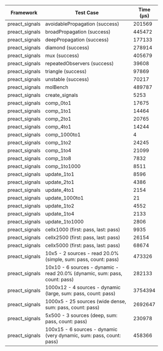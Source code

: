 | Framework | Test Case | Time (μs) |
| --- | --- | --- |
| preact_signals | avoidablePropagation (success) | 201569 |
| preact_signals | broadPropagation (success) | 445472 |
| preact_signals | deepPropagation (success) | 177133 |
| preact_signals | diamond (success) | 278914 |
| preact_signals | mux (success) | 405679 |
| preact_signals | repeatedObservers (success) | 39608 |
| preact_signals | triangle (success) | 97869 |
| preact_signals | unstable (success) | 70217 |
| preact_signals | molBench | 489787 |
| preact_signals | create_signals | 5253 |
| preact_signals | comp_0to1 | 17675 |
| preact_signals | comp_1to1 | 14464 |
| preact_signals | comp_2to1 | 20765 |
| preact_signals | comp_4to1 | 14244 |
| preact_signals | comp_1000to1 | 4 |
| preact_signals | comp_1to2 | 24245 |
| preact_signals | comp_1to4 | 21099 |
| preact_signals | comp_1to8 | 7832 |
| preact_signals | comp_1to1000 | 8511 |
| preact_signals | update_1to1 | 8596 |
| preact_signals | update_2to1 | 4386 |
| preact_signals | update_4to1 | 2154 |
| preact_signals | update_1000to1 | 21 |
| preact_signals | update_1to2 | 4552 |
| preact_signals | update_1to4 | 2133 |
| preact_signals | update_1to1000 | 2806 |
| preact_signals | cellx1000 (first: pass, last: pass) | 9935 |
| preact_signals | cellx2500 (first: pass, last: pass) | 26154 |
| preact_signals | cellx5000 (first: pass, last: pass) | 68674 |
| preact_signals | 10x5 - 2 sources - read 20.0% (simple, sum: pass, count: pass) | 473326 |
| preact_signals | 10x10 - 6 sources - dynamic - read 20.0% (dynamic, sum: pass, count: pass) | 282133 |
| preact_signals | 1000x12 - 4 sources - dynamic (large, sum: pass, count: pass) | 3754394 |
| preact_signals | 1000x5 - 25 sources (wide dense, sum: pass, count: pass) | 2692647 |
| preact_signals | 5x500 - 3 sources (deep, sum: pass, count: pass) | 230978 |
| preact_signals | 100x15 - 6 sources - dynamic (very dynamic, sum: pass, count: pass) | 458366 |
